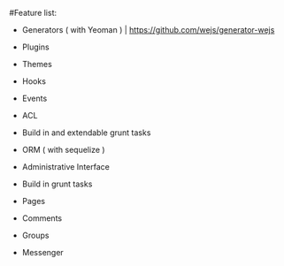 #Feature list:

- Generators ( with Yeoman ) | https://github.com/wejs/generator-wejs
- Plugins
- Themes
- Hooks
- Events
- ACL
- Build in and extendable grunt tasks
- ORM ( with sequelize )

- Administrative Interface
- Build in grunt tasks
- Pages
- Comments
- Groups
- Messenger
